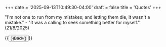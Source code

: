 +++
date = '2025-09-13T10:49:30-04:00'
draft = false
title = 'Quotes'
+++

"I'm not one to run from my mistakes; and letting them die, it wasn't a mistake." - "It was a calling to seek something better for myself." (21/8/2025)

{{<button href="../..">}}Back{{</button>}}
